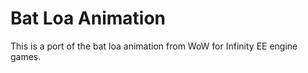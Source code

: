 # Bat Loa Animation  

This is a port of the bat loa animation from WoW for Infinity EE engine games.  




